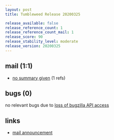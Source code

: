 ```yaml
---
layout: post
title: Tumbleweed Release 20200325

release_available: false
release_reference_count: 1
release_reference_count_mail: 1
release_score: 90
release_stability_level: moderate
release_version: 20200325
---
```


## mail (1:1)

- [no summary given](https://github.com/boombatower/tumbleweed-review/issues/10) (1 refs)

## bugs (0)

<!--more-->

no relevant bugs due to [loss of bugzilla API access](https://bugzilla.opensuse.org/show_bug.cgi?id=1157722)



## links

- [mail announcement](https://github.com/boombatower/tumbleweed-review/issues/10)
